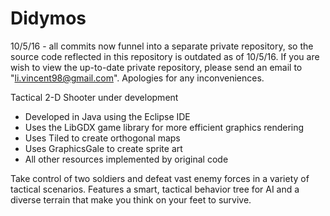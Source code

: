 # Didymos
10/5/16 - all commits now funnel into a separate private repository, so the source code reflected in this repository is outdated as of 10/5/16. If you are wish to view the up-to-date private repository, please send an email to "li.vincent98@gmail.com". Apologies for any inconveniences.

Tactical 2-D Shooter under development
- Developed in Java using the Eclipse IDE
- Uses the LibGDX game library for more efficient graphics rendering
- Uses Tiled to create orthogonal maps
- Uses GraphicsGale to create sprite art
- All other resources implemented by original code

Take control of two soldiers and defeat vast enemy forces in a variety of tactical scenarios. Features a smart, tactical behavior tree for AI and a diverse terrain that make you think on your feet to survive.
